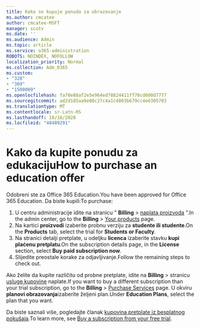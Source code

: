 ```yaml
---
title: Kako se kupuje ponuda za obrazovanje
ms.author: cmcatee
author: cmcatee-MSFT
manager: scotv
ms.date: ''
ms.audience: Admin
ms.topic: article
ms.service: o365-administration
ROBOTS: NOINDEX, NOFOLLOW
localization_priority: Normal
ms.collection: Adm_O365
ms.custom:
- "328"
- "369"
- "1500009"
ms.openlocfilehash: fa70e88af2e5e964ed78824411ff78cd600d7777
ms.sourcegitcommit: ad2d185aa9e08c27c4a1c4803b679cc4e6305703
ms.translationtype: MT
ms.contentlocale: sr-Latn-RS
ms.lasthandoff: 10/16/2020
ms.locfileid: "48489291"
---
```

# <a name="how-to-purchase-an-education-offer"></a><span data-ttu-id="99ecc-102">Kako da kupite ponudu za edukaciju</span><span class="sxs-lookup"><span data-stu-id="99ecc-102">How to purchase an education offer</span></span>

<span data-ttu-id="99ecc-103">Odobreni ste za Office 365 Education.</span><span class="sxs-lookup"><span data-stu-id="99ecc-103">You have been approved for Office 365 Education.</span></span> <span data-ttu-id="99ecc-104">Da biste kupili:</span><span class="sxs-lookup"><span data-stu-id="99ecc-104">To purchase:</span></span>
  
1. <span data-ttu-id="99ecc-105">U centru administracije idite na stranicu " **Billing** \> [naplata proizvoda](https://go.microsoft.com/fwlink/p/?linkid=842054) ".</span><span class="sxs-lookup"><span data-stu-id="99ecc-105">In the admin center, go to the **Billing** \> [Your products](https://go.microsoft.com/fwlink/p/?linkid=842054) page.</span></span>
2. <span data-ttu-id="99ecc-106">Na kartici **proizvodi** izaberite probnu verziju za **studente ili studente**.</span><span class="sxs-lookup"><span data-stu-id="99ecc-106">On the **Products** tab, select the trial for **Students or Faculty**.</span></span>
3. <span data-ttu-id="99ecc-107">Na stranici detalji pretplate, u odeljku **licenca** izaberite stavku **kupi plaćenu pretplatu**.</span><span class="sxs-lookup"><span data-stu-id="99ecc-107">On the subscription details page, in the **License** section, select **Buy paid subscription now**.</span></span>
4. <span data-ttu-id="99ecc-108">Slijedite preostale korake za odjavljivanje.</span><span class="sxs-lookup"><span data-stu-id="99ecc-108">Follow the remaining steps to check out.</span></span>

<span data-ttu-id="99ecc-109">Ako želite da kupite različitu od probne pretplate, idite na **Billing** \> stranicu [usluge kupovine](https://go.microsoft.com/fwlink/p/?linkid=868433) naplate.</span><span class="sxs-lookup"><span data-stu-id="99ecc-109">If you want to buy a different subscription than your trial subscription, go to the **Billing** \> [Purchase Services](https://go.microsoft.com/fwlink/p/?linkid=868433) page.</span></span> <span data-ttu-id="99ecc-110">U okviru **planovi obrazovanja**izaberite željeni plan.</span><span class="sxs-lookup"><span data-stu-id="99ecc-110">Under **Education Plans**, select the plan that you want.</span></span>

<span data-ttu-id="99ecc-111">Da biste saznali više, pogledajte članak [kupovina pretplate iz besplatnog pokušaja](https://docs.microsoft.com/microsoft-365/commerce/try-or-buy-microsoft-365#buy-a-subscription-from-your-free-trial).</span><span class="sxs-lookup"><span data-stu-id="99ecc-111">To learn more, see [Buy a subscription from your free trial](https://docs.microsoft.com/microsoft-365/commerce/try-or-buy-microsoft-365#buy-a-subscription-from-your-free-trial).</span></span>